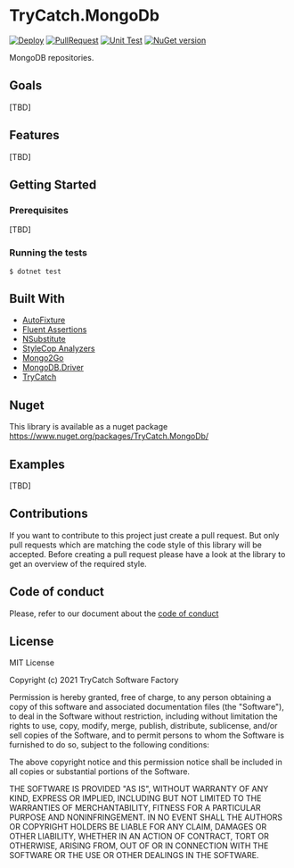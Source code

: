# TryCatch.MongoDb
[![Deploy](https://github.com/TryCatch-SoftwareFactory/TryCatch.MongoDb/actions/workflows/deploy-main.yml/badge.svg)](https://github.com/TryCatch-SoftwareFactory/TryCatch.MongoDb/actions/workflows/deploy-main.yml)
[![PullRequest](https://github.com/TryCatch-SoftwareFactory/TryCatch.MongoDb/actions/workflows/pull-request.yml/badge.svg)](https://github.com/TryCatch-SoftwareFactory/TryCatch.MongoDb/actions/workflows/pull-request.yml)
[![Unit Test](https://github.com/TryCatch-SoftwareFactory/TryCatch.MongoDb/actions/workflows/unit-test.yml/badge.svg)](https://github.com/TryCatch-SoftwareFactory/TryCatch.MongoDb/actions/workflows/unit-test.yml)
[![NuGet version](https://img.shields.io/nuget/vpre/TryCatch.MongoDb.svg)](https://www.nuget.org/packages/TryCatch.MongoDb)

MongoDB repositories.

## Goals
[TBD]

## Features
[TBD]

## Getting Started

### Prerequisites
[TBD]

### Running the tests
```shell
$ dotnet test
```

## Built With
- [AutoFixture](https://autofixture.github.io/)
- [Fluent Assertions](https://fluentassertions.com/)
- [NSubstitute](https://nsubstitute.github.io/)
- [StyleCop Analyzers](https://github.com/DotNetAnalyzers/StyleCopAnalyzers)
- [Mongo2Go](https://github.com/Mongo2Go/Mongo2Go)
- [MongoDB.Driver](https://mongodb.github.io/mongo-csharp-driver/)
- [TryCatch](https://github.com/TryCatch-SoftwareFactory/TryCatch)

## Nuget
This library is available as a nuget package https://www.nuget.org/packages/TryCatch.MongoDb/

## Examples
[TBD]

## Contributions
If you want to contribute to this project just create a pull request. But only pull requests which are matching the code style of this library will be accepted. Before creating a pull request please have a look at the library to get an overview of the required style.

## Code of conduct
Please, refer to our document about the [code of conduct](CODE-OF-CONDUCT.md)

## License
MIT License

Copyright (c) 2021 TryCatch Software Factory

Permission is hereby granted, free of charge, to any person obtaining a copy
of this software and associated documentation files (the "Software"), to deal
in the Software without restriction, including without limitation the rights
to use, copy, modify, merge, publish, distribute, sublicense, and/or sell
copies of the Software, and to permit persons to whom the Software is
furnished to do so, subject to the following conditions:

The above copyright notice and this permission notice shall be included in all
copies or substantial portions of the Software.

THE SOFTWARE IS PROVIDED "AS IS", WITHOUT WARRANTY OF ANY KIND, EXPRESS OR
IMPLIED, INCLUDING BUT NOT LIMITED TO THE WARRANTIES OF MERCHANTABILITY,
FITNESS FOR A PARTICULAR PURPOSE AND NONINFRINGEMENT. IN NO EVENT SHALL THE
AUTHORS OR COPYRIGHT HOLDERS BE LIABLE FOR ANY CLAIM, DAMAGES OR OTHER
LIABILITY, WHETHER IN AN ACTION OF CONTRACT, TORT OR OTHERWISE, ARISING FROM,
OUT OF OR IN CONNECTION WITH THE SOFTWARE OR THE USE OR OTHER DEALINGS IN THE
SOFTWARE.